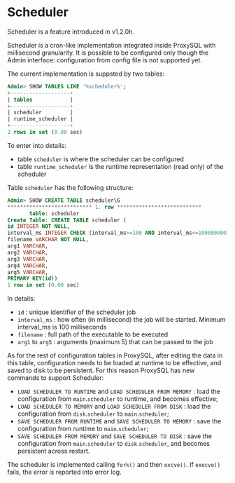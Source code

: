 # Scheduler

Scheduler is a feature introduced in v1.2.0h.

Scheduler is a cron-like implementation integrated inside ProxySQL with millisecond granularity. It is possible to be configured only though the Admin interface: configuration from config file is not supported yet.

The current implementation is suppsted by two tables:
```sql
Admin> SHOW TABLES LIKE '%scheduler%';
+-------------------+
| tables            |
+-------------------+
| scheduler         |
| runtime_scheduler |
+-------------------+
2 rows in set (0.00 sec)
```

To enter into details:
* table `scheduler` is where the scheduler can be configured
* table `runtime_scheduler` is the runtime representation (read only) of the scheduler

Table `scheduler` has the following structure:

```sql
Admin> SHOW CREATE TABLE scheduler\G
*************************** 1. row ***************************
       table: scheduler
Create Table: CREATE TABLE scheduler (
id INTEGER NOT NULL,
interval_ms INTEGER CHECK (interval_ms>=100 AND interval_ms<=100000000) NOT NULL,
filename VARCHAR NOT NULL,
arg1 VARCHAR,
arg2 VARCHAR,
arg3 VARCHAR,
arg4 VARCHAR,
arg5 VARCHAR,
PRIMARY KEY(id))
1 row in set (0.00 sec)
```

In details:
* `id` : unique identifier of the scheduler job
* `interval_ms` : how often (in millisecond) the job will be started. Minimum interval_ms is 100 milliseconds
* `filename` : full path of the executable to be executed
* `arg1` to `arg5` : arguments (maximum 5) that can be passed to the job

As for the rest of configuration tables in ProxySQL, after editing the data in this table, configuration needs to be loaded at runtime to be effective, and saved to disk to be persistent.
For this reason ProxySQL has new commands to support Scheduler:
* `LOAD SCHEDULER TO RUNTIME` and `LOAD SCHEDULER FROM MEMORY` : load the configuration from `main`.`scheduler` to runtime, and becomes effective;
* `LOAD SCHEDULER TO MEMORY` and `LOAD SCHEDULER FROM DISK` : load the configuration from `disk`.`scheduler` to `main`.`scheduler`;
* `SAVE SCHEDULER FROM RUNTIME` and `SAVE SCHEDULER TO MEMORY` : save the configuration from runtime to `main`.`scheduler`;
* `SAVE SCHEDULER FROM MEMORY` and `SAVE SCHEDULER TO DISK` : save the configuration from `main`.`scheduler` to `disk`.`scheduler`, and becomes persistent across restart.

The scheduler is implemented calling `fork()` and then `excve()`. If `execve()` fails, the error is reported into error log.
